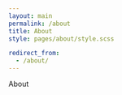 ```yaml
---
layout: main
permalink: /about
title: About
style: pages/about/style.scss

redirect_from:
  - /about/
---
```


About